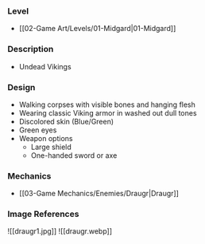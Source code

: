 ### Level
- [[02-Game Art/Levels/01-Midgard|01-Midgard]]
### Description
- Undead Vikings
### Design
- Walking corpses with visible bones and hanging flesh
- Wearing classic Viking armor in washed out dull tones
- Discolored skin (Blue/Green)
- Green eyes
- Weapon options
	- Large shield
	- One-handed sword or axe
### Mechanics
- [[03-Game Mechanics/Enemies/Draugr|Draugr]]
### Image References
![[draugr1.jpg]]
![[draugr.webp]]